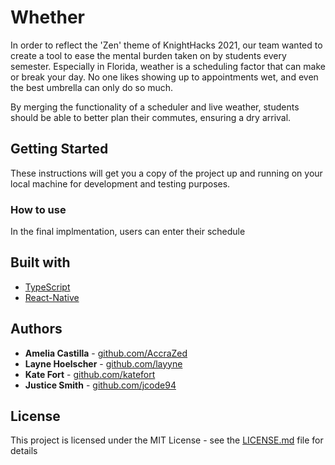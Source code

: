 # Whether
In order to reflect the 'Zen' theme of KnightHacks 2021, our team wanted to create a tool to ease the mental burden taken on by students every semester.
Especially in Florida, weather is a scheduling factor that can make or break your day.
No one likes showing up to appointments wet, and even the best umbrella can only do so much.

By merging the functionality of a scheduler and live weather, students should be able to better plan their commutes, ensuring a dry arrival.

## Getting Started

These instructions will get you a copy of the project up and running on your local machine for development and testing purposes.


### How to use

In the final implmentation, users can enter their schedule

## Built with

* [TypeScript](https://www.typescriptlang.org/)
* [React-Native](https://reactnative.dev/)

## Authors

* **Amelia Castilla** - [github.com/AccraZed](https://github.com/AccraZed)
* **Layne Hoelscher** - [github.com/layyne](https://github.com/layyne)
* **Kate Fort** - [github.com/katefort](https://github.com/katefort)
* **Justice Smith** - [github.com/jcode94](https://github.com/jcode94)

## License

This project is licensed under the MIT License - see the [LICENSE.md](LICENSE.md) file for details
